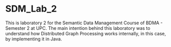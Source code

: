 # SDM_Lab_2

This is laboratory 2 for the Semantic Data Management Course of BDMA - Semester 2 at UPC. The main intention behind this laboratory was to understand how Distributed Graph Processing works internally, in this case, by implementing it in Java. 
